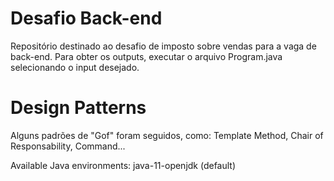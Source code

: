 # Desafio Back-end

Repositório destinado ao desafio de imposto sobre vendas para a vaga de back-end. Para obter os outputs, executar o arquivo Program.java selecionando o input desejado. 


# Design Patterns

Alguns padrões de "Gof" foram seguidos, como: Template Method, Chair of Responsability, Command...


Available Java environments:
  java-11-openjdk (default)
